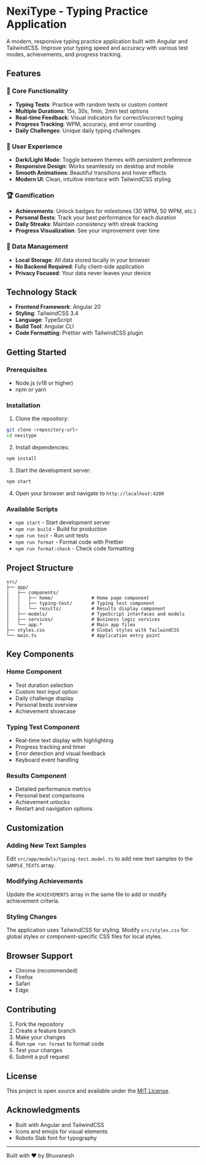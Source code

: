 # NexiType - Typing Practice Application

A modern, responsive typing practice application built with Angular and TailwindCSS. Improve your typing speed and accuracy with various test modes, achievements, and progress tracking.

## Features

### 🎯 Core Functionality
- **Typing Tests**: Practice with random texts or custom content
- **Multiple Durations**: 15s, 30s, 1min, 2min test options
- **Real-time Feedback**: Visual indicators for correct/incorrect typing
- **Progress Tracking**: WPM, accuracy, and error counting
- **Daily Challenges**: Unique daily typing challenges

### 🎨 User Experience
- **Dark/Light Mode**: Toggle between themes with persistent preference
- **Responsive Design**: Works seamlessly on desktop and mobile
- **Smooth Animations**: Beautiful transitions and hover effects
- **Modern UI**: Clean, intuitive interface with TailwindCSS styling

### 🏆 Gamification
- **Achievements**: Unlock badges for milestones (30 WPM, 50 WPM, etc.)
- **Personal Bests**: Track your best performance for each duration
- **Daily Streaks**: Maintain consistency with streak tracking
- **Progress Visualization**: See your improvement over time

### 💾 Data Management
- **Local Storage**: All data stored locally in your browser
- **No Backend Required**: Fully client-side application
- **Privacy Focused**: Your data never leaves your device

## Technology Stack

- **Frontend Framework**: Angular 20
- **Styling**: TailwindCSS 3.4
- **Language**: TypeScript
- **Build Tool**: Angular CLI
- **Code Formatting**: Prettier with TailwindCSS plugin

## Getting Started

### Prerequisites
- Node.js (v18 or higher)
- npm or yarn

### Installation

1. Clone the repository:
```bash
git clone <repository-url>
cd nexitype
```

2. Install dependencies:
```bash
npm install
```

3. Start the development server:
```bash
npm start
```

4. Open your browser and navigate to `http://localhost:4200`

### Available Scripts

- `npm start` - Start development server
- `npm run build` - Build for production
- `npm run test` - Run unit tests
- `npm run format` - Format code with Prettier
- `npm run format:check` - Check code formatting

## Project Structure

```
src/
├── app/
│   ├── components/
│   │   ├── home/              # Home page component
│   │   ├── typing-test/       # Typing test component
│   │   └── results/           # Results display component
│   ├── models/                # TypeScript interfaces and models
│   ├── services/              # Business logic services
│   └── app.*                  # Main app files
├── styles.css                 # Global styles with TailwindCSS
└── main.ts                    # Application entry point
```

## Key Components

### Home Component
- Test duration selection
- Custom text input option
- Daily challenge display
- Personal bests overview
- Achievement showcase

### Typing Test Component
- Real-time text display with highlighting
- Progress tracking and timer
- Error detection and visual feedback
- Keyboard event handling

### Results Component
- Detailed performance metrics
- Personal best comparisons
- Achievement unlocks
- Restart and navigation options

## Customization

### Adding New Text Samples
Edit `src/app/models/typing-test.model.ts` to add new text samples to the `SAMPLE_TEXTS` array.

### Modifying Achievements
Update the `ACHIEVEMENTS` array in the same file to add or modify achievement criteria.

### Styling Changes
The application uses TailwindCSS for styling. Modify `src/styles.css` for global styles or component-specific CSS files for local styles.

## Browser Support

- Chrome (recommended)
- Firefox
- Safari
- Edge

## Contributing

1. Fork the repository
2. Create a feature branch
3. Make your changes
4. Run `npm run format` to format code
5. Test your changes
6. Submit a pull request

## License

This project is open source and available under the [MIT License](LICENSE).

## Acknowledgments

- Built with Angular and TailwindCSS
- Icons and emojis for visual elements
- Roboto Slab font for typography

---

Built with ❤️ by Bhuvanesh
